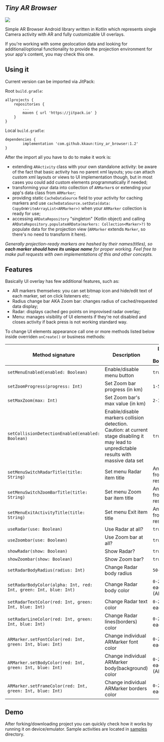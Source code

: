 ## *Tiny AR Browser*

[![](https://jitpack.io/v/kkaun/tiny_ar_browser.svg)](https://jitpack.io/#kkaun/tiny_ar_browser)


Simple AR Browser Android library written in Kotlin which represents single 
Camera activity with AR and fully customizable UI overlays. 

If you're working with some geolocation data and looking for additional/optional 
functionality to provide the projection environment for your app's content, 
you may check this one.


## Using it

Current version can be imported via JitPack:

Root `build.gradle`:

	allprojects {
		repositories {
			...
			maven { url 'https://jitpack.io' }
		}
	}

Local `build.gradle`:

	dependencies {
	        implementation 'com.github.kkaun:tiny_ar_browser:1.2'
	}

After the import all you have to do to make it work is:
- extending `ARActivity` class with your own standalone activity: be aware of the fact that 
basic activity has no parent xml layouts; you can attach custom xml 
layouts or views to UI implementation though, but in most cases you could add 
custom elements programmatically if needed;
- transforming your data into collection of `ARMarker`s
or extending your app's data class from `ARMarker`;
- providing static `CacheDataSource` field to your activity for caching markers and 
use `cacheDataSource.setData(data: CopyOnWriteArrayList<ARMarker>)` 
when your `ARMarker` collection is ready for use;
- accessing `ARDataRepository` "singleton" (Kotlin object) and calling 
`ARDataRepository.populateARData(markers: Collection<Marker>?)` to populate data 
for the projection view (`ARMarker` extends `Marker`, so there's no need to transform it here).

*Generally projection-ready markers are hashed by their names(titles), 
so **each marker should have its unique name** for proper working. 
Feel free to make pull requests with own implementations of this and other concepts.*


## Features

Basically UI overlay has few additional features, such as:

- AR markers themselves: you can set bitmap icon and hide/edit text 
of each marker, set on click listeners etc;
- Radius change bar AKA Zoom bar: changes radius of cached/requested data display;
- Radar: displays cached geo points on improvised radar overlay;
- Menu: manages visibility of UI elements if they're not disabled 
and closes activity if back press is not working standard way.

To change UI elements appearance call one or more methods listed below 
inside overriden `onCreate()` or business methods: 

| Method signature                                                  | Description | Default args / Boundaries |
|-------------------------------------------------------------------|---|---|
| `setMenuEnabled(enabled: Boolean)`                                | Enable/disable menu button  | `true`  |
| `setZoomProgress(progress: Int)`                                  | Set Zoom bar progress (in km) | `1-5`  |
| `setMaxZoom(max: Int)`                                            | Set Zoom bar's max value (in km) | `2-100`  |
| `setCollisionDetectionEnabled(enabled: Boolean)`                  | Enable/disable markers collision detection. Caution: at current stage disabling it may lead to unpredictable results with massive data set  | `true` |
| `setMenuSwitchRadarTitle(title: String)`                          | Set menu Radar item title  | Any `String` from your resources  |
| `setMenuSwitchZoomBarTitle(title: String)`                        | Set menu Zoom bar item title  | Any `String` from your resources  |
| `setMenuExitActivityTitle(title: String)`                         | Set menu Exit item title  | Any `String` from your resources  |
| `useRadar(use: Boolean)`                                          | Use Radar at all?  | `true`  |
| `useZoombar(use: Boolean)`                                        | Use Zoom bar at all?  | `true`  |
| `showRadar(show: Boolean)`                                        | Show Radar?  | `true`  |
| `showZoombar(show: Boolean)`                                      | Show Zoom bar?  | `true`  |
| `setRadarBodyRadius(radius: Int)`                                 | Change Radar body radius | `50-200`  |
| `setRadarBodyColor(alpha: Int, red: Int, green: Int, blue: Int)`  | Change Radar body color  | `0-255` for each (ARGB)  |
| `setRadarTextColor(red: Int, green: Int, blue: Int)`              | Change Radar text color  | `0-255` for each (RGB)  |
| `setRadarLineColor(red: Int, green: Int, blue: Int)`              | Change Radar lines(borders) color | `0-255` for each (RGB)  |
| `ARMarker.setFontColor(red: Int, green: Int, blue: Int)`          | Change individual ARMarker font color | `0-255` for each (RGB)  |
| `ARMarker.setBodyColor(red: Int, green: Int, blue: Int)`          | Change individual ARMarker body(background) color | `0-255` for each (ARGB)  |
| `ARMarker.setFrameColor(red: Int, green: Int, blue: Int)`         | Change individual ARMarker borders color  | `0-255` for each (RGB)  |


## Demo

After forking/downloading project you can quickly check how it works by running 
it on device/emulator. Sample activities are located in 
[samples](https://github.com/kkaun/tiny_ar_browser/tree/master/samples) directory.